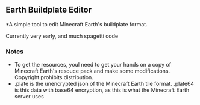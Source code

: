 ## Earth Buildplate Editor
*A simple tool to edit Minecraft Earth's buildplate format.

Currently very early, and much spagetti code

### Notes
-  To get the resources, youl need to get your hands on a copy of Minecraft Earth's resouce pack and make some modifications. Copyright prohibits distribution.
- .plate is the unencrypted json of the Minecraft Earth tile format. .plate64 is this data with base64 encryption, as this is what the Minecraft Earth server uses